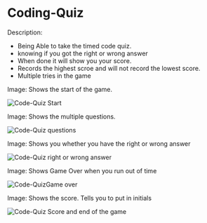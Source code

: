 # Coding-Quiz

Description:
- Being Able to take the timed code quiz. 
- knowing if you got the right or wrong answer
- When done it will show you your score. 
- Records the highest scroe and will not record the lowest score. 
- Multiple tries in the game 

Image: Shows the start of the game. 

![Code-Quiz Start](https://user-images.githubusercontent.com/107437105/180132116-4557e702-4957-4e03-bbfa-67697cdddea8.png)


Image: Shows the multiple questions.

![Code-Quiz questions](https://user-images.githubusercontent.com/107437105/180132235-ac738c9b-3911-41e3-bf8f-c23e28752b66.png)

Image: Shows you whether you have the right or wrong answer 

![Code-Quiz right or wrong answer](https://user-images.githubusercontent.com/107437105/180132278-c5e2578b-ec6d-4dd8-8132-b18817414479.png)


Image: Shows Game Over when you run out of time

![Code-QuizGame over](https://user-images.githubusercontent.com/107437105/180132395-0a6602c7-936b-474d-b29c-a318e52ea4db.png)

Image: Shows the score. Tells you to put in initials 

![Code-Quiz Score and end of the game](https://user-images.githubusercontent.com/107437105/180132479-4813c2ca-9541-46cb-ace7-39e1af3ab381.png)
